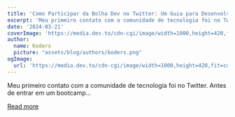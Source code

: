 ```yaml
---
title: 'Como Participar da Bolha Dev no Twitter: Um Guia para Desenvolvedores'
excerpt: 'Meu primeiro contato com a comunidade de tecnologia foi no Twitter. Antes de entrar em um bootcamp...'
date: '2024-03-21'
coverImage: 'https://media.dev.to/cdn-cgi/image/width=1000,height=420,fit=cover,gravity=auto,format=auto/https%3A%2F%2Fdev-to-uploads.s3.amazonaws.com%2Fuploads%2Farticles%2F7dvcdvlomkovz2zi58mh.png'
author:
  name: Koders
  picture: "assets/blog/authors/koders.png"
ogImage:
  url: 'https://media.dev.to/cdn-cgi/image/width=1000,height=420,fit=cover,gravity=auto,format=auto/https%3A%2F%2Fdev-to-uploads.s3.amazonaws.com%2Fuploads%2Farticles%2F7dvcdvlomkovz2zi58mh.png'
---
```


Meu primeiro contato com a comunidade de tecnologia foi no Twitter. Antes de entrar em um bootcamp...

[Read more](https://dev.to/kecbm/como-participar-da-bolha-dev-no-twitter-um-guia-para-desenvolvedores-11ol)

